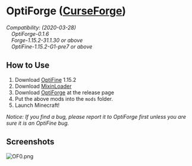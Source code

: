 # OptiForge ([CurseForge](https://www.curseforge.com/minecraft/mc-mods/optiforge))

*Compatibility: (2020-03-28)*  
&emsp;*OptiForge-0.1.6*  
&emsp;*Forge-1.15.2-31.1.30 or above*  
&emsp;*OptiFine-1.15.2-G1-pre7 or above*  

## How to Use

1. Download [OptiFine](https://www.optifine.net/downloads) 1.15.2
2. Download [MixinLoader](https://github.com/IzzelAliz/MixinLoader/releases)
3. Download [OptiForge](https://github.com/ZekerZhayard/OptiForge/releases) at the release page
4. Put the above mods into the `mods` folder.
5. Launch Minecraft!

*Notice: If you find a bug, please report it to OptiForge first unless you are sure it is an OptiFine bug.*

## Screenshots
![OF0.png](https://i.loli.net/2020/03/31/IBfv1ShQt7wVY2u.png)
